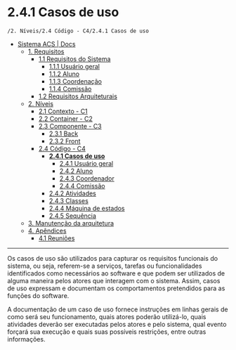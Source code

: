# 2.4.1 Casos de uso

`/2. Níveis/2.4 Código - C4/2.4.1 Casos de uso`

* [Sistema ACS | Docs](../../../README.md)
  * [1. Requisitos](../../../1.%20Requisitos/README.md)
    * [1.1 Requisitos do Sistema](../../../1.%20Requisitos/1.1%20Requisitos%20do%20Sistema/README.md)
      * [1.1.1 Usuário geral](../../../1.%20Requisitos/1.1%20Requisitos%20do%20Sistema/1.1.1%20Usu%C3%A1rio%20geral/README.md)
      * [1.1.2 Aluno](../../../1.%20Requisitos/1.1%20Requisitos%20do%20Sistema/1.1.2%20Aluno/README.md)
      * [1.1.3 Coordenação](../../../1.%20Requisitos/1.1%20Requisitos%20do%20Sistema/1.1.3%20Coordena%C3%A7%C3%A3o/README.md)
      * [1.1.4 Comissão](../../../1.%20Requisitos/1.1%20Requisitos%20do%20Sistema/1.1.4%20Comiss%C3%A3o/README.md)
    * [1.2 Requisitos Arquiteturais](../../../1.%20Requisitos/1.2%20Requisitos%20Arquiteturais/README.md)
  * [2. Níveis](../../../2.%20N%C3%ADveis/README.md)
    * [2.1 Contexto - C1](../../../2.%20N%C3%ADveis/2.1%20Contexto%20-%20C1/README.md)
    * [2.2 Container - C2](../../../2.%20N%C3%ADveis/2.2%20Container%20-%20C2/README.md)
    * [2.3 Componente - C3](../../../2.%20N%C3%ADveis/2.3%20Componente%20-%20C3/README.md)
      * [2.3.1 Back](../../../2.%20N%C3%ADveis/2.3%20Componente%20-%20C3/2.3.1%20Back/README.md)
      * [2.3.2 Front](../../../2.%20N%C3%ADveis/2.3%20Componente%20-%20C3/2.3.2%20Front/README.md)
    * [2.4 Código - C4](../../../2.%20N%C3%ADveis/2.4%20C%C3%B3digo%20-%20C4/README.md)
      * [**2.4.1 Casos de uso**](../../../2.%20N%C3%ADveis/2.4%20C%C3%B3digo%20-%20C4/2.4.1%20Casos%20de%20uso/README.md)
        * [2.4.1 Usuário geral](../../../2.%20N%C3%ADveis/2.4%20C%C3%B3digo%20-%20C4/2.4.1%20Casos%20de%20uso/2.4.1%20Usu%C3%A1rio%20geral/README.md)
        * [2.4.2 Aluno](../../../2.%20N%C3%ADveis/2.4%20C%C3%B3digo%20-%20C4/2.4.1%20Casos%20de%20uso/2.4.2%20Aluno/README.md)
        * [2.4.3 Coordenador](../../../2.%20N%C3%ADveis/2.4%20C%C3%B3digo%20-%20C4/2.4.1%20Casos%20de%20uso/2.4.3%20Coordenador/README.md)
        * [2.4.4 Comissão](../../../2.%20N%C3%ADveis/2.4%20C%C3%B3digo%20-%20C4/2.4.1%20Casos%20de%20uso/2.4.4%20Comiss%C3%A3o/README.md)
      * [2.4.2 Atividades](../../../2.%20N%C3%ADveis/2.4%20C%C3%B3digo%20-%20C4/2.4.2%20Atividades/README.md)
      * [2.4.3 Classes](../../../2.%20N%C3%ADveis/2.4%20C%C3%B3digo%20-%20C4/2.4.3%20Classes/README.md)
      * [2.4.4 Máquina de estados](../../../2.%20N%C3%ADveis/2.4%20C%C3%B3digo%20-%20C4/2.4.4%20M%C3%A1quina%20de%20estados/README.md)
      * [2.4.5 Sequência](../../../2.%20N%C3%ADveis/2.4%20C%C3%B3digo%20-%20C4/2.4.5%20Sequ%C3%AAncia/README.md)
  * [3. Manutenção da arquitetura](../../../3.%20Manuten%C3%A7%C3%A3o%20da%20arquitetura/README.md)
  * [4. Apêndices](../../../4.%20Ap%C3%AAndices/README.md)
    * [4.1 Reuniões](../../../4.%20Ap%C3%AAndices/4.1%20Reuni%C3%B5es/README.md)

---

Os casos de uso são utilizados para capturar os requisitos funcionais do sistema, ou seja, referem-se a serviços, tarefas ou funcionalidades identificados como necessários ao software e que podem ser utilizados de alguma maneira pelos atores que interagem com o sistema. Assim, casos de uso expressam e documentam os comportamentos pretendidos para as funções do software.

A documentação de um caso de uso fornece instruções em linhas gerais de como será seu funcionamento, quais atores poderão utilizá-lo, quais atividades deverão ser executadas pelos atores e pelo sistema, qual evento forçará sua execução e quais suas possíveis restrições, entre outras informações.
